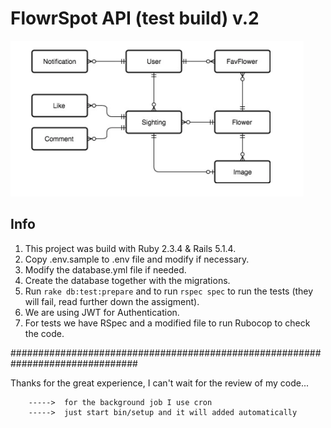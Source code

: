 # FlowrSpot API (test build) v.2

<img src="./erd.png">

## Info

1. This project was build with Ruby 2.3.4 & Rails 5.1.4.
1. Copy .env.sample to .env file and modify if necessary.
1. Modify the database.yml file if needed.
1. Create the database together with the migrations.
1. Run `rake db:test:prepare` and to run `rspec spec` to run the tests (they will fail, read further down the assigment).
1. We are using JWT for Authentication.
1. For tests we have RSpec and a modified file to run Rubocop to check the code.


###############################################################################

Thanks for the great experience, I can't wait for the review of my code...

		----->  for the background job I use cron
		----->	just start bin/setup and it will added automatically